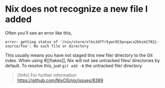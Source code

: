 
# Nix does not recognize a new file I added

Often you'll see an error like this,

```text
error: getting status of '/nix/store/vlks3d7fr5ywc923pvqacx2bkzm1782j-source/foo': No such file or directory
```

This usually means you have not staged this new file/ directory to the Git
index. When using #[[flakes]], Nix will not see untracked files/ directories by default. To resolve this, just `git add -N` the untracked file/ directory.

>[!info] For further information
> https://github.com/NixOS/nix/issues/8389
